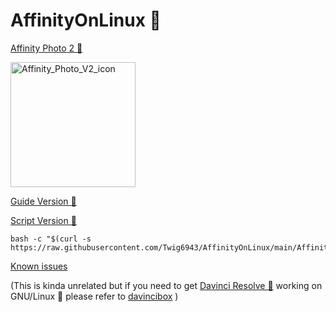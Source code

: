# AffinityOnLinux 🌹

[Affinity Photo 2 📸](https://affinity.serif.com/en-gb/photo/?#top)

<img src="https://github.com/user-attachments/assets/c7b70ee5-58e3-46c6-b385-7c3d02749664" alt="Affinity_Photo_V2_icon" width="200"/>


[Guide Version 📕](https://github.com/Twig6943/AffinityOnLinux/blob/main/AffinityPhoto/Guide.md)

[Script Version 🤖](https://github.com/Twig6943/AffinityOnLinux/blob/main/AffinityPhoto/Script.sh)
```
bash -c "$(curl -s https://raw.githubusercontent.com/Twig6943/AffinityOnLinux/main/AffinityPhoto/Script.sh)"
```
[Known issues](https://github.com/Twig6943/AffinityOnLinux/blob/main/Known-issues.md)

(This is kinda unrelated but if you need to get [Davinci Resolve 🎥](https://www.blackmagicdesign.com/products/davinciresolve) working on GNU/Linux 🐧 please refer to [davincibox](https://github.com/zelikos/davincibox) )
